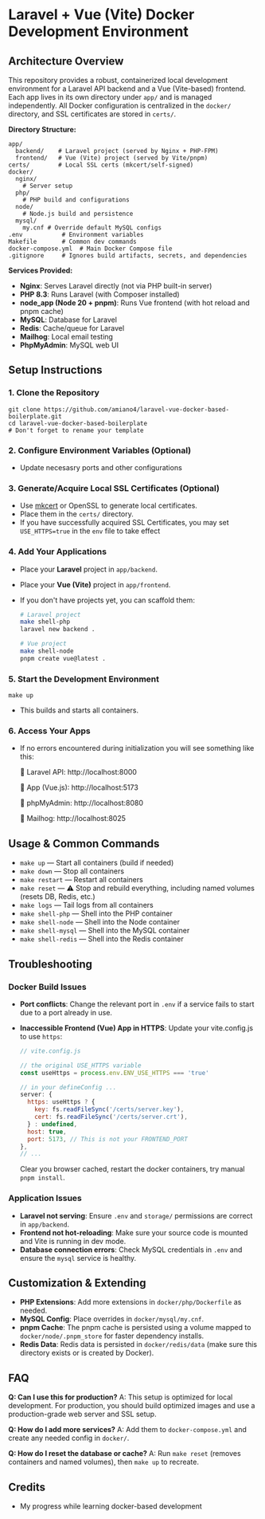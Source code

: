 # Laravel + Vue (Vite) Docker Development Environment

## Architecture Overview

This repository provides a robust, containerized local development environment for a Laravel API backend and a Vue (Vite-based) frontend. Each app lives in its own directory under `app/` and is managed independently. All Docker configuration is centralized in the `docker/` directory, and SSL certificates are stored in `certs/`.

**Directory Structure:**

```
app/
  backend/    # Laravel project (served by Nginx + PHP-FPM)
  frontend/   # Vue (Vite) project (served by Vite/pnpm)
certs/        # Local SSL certs (mkcert/self-signed)
docker/
  nginx/
    # Server setup
  php/
    # PHP build and configurations
  node/
    # Node.js build and persistence
  mysql/
    my.cnf # Override default MySQL configs
.env           # Environment variables
Makefile       # Common dev commands
docker-compose.yml  # Main Docker Compose file
.gitignore     # Ignores build artifacts, secrets, and dependencies
```

**Services Provided:**

- **Nginx**: Serves Laravel directly (not via PHP built-in server)
- **PHP 8.3**: Runs Laravel (with Composer installed)
- **node_app (Node 20 + pnpm)**: Runs Vue frontend (with hot reload and pnpm cache)
- **MySQL**: Database for Laravel
- **Redis**: Cache/queue for Laravel
- **Mailhog**: Local email testing
- **PhpMyAdmin**: MySQL web UI

## Setup Instructions

### 1. Clone the Repository

```
git clone https://github.com/amiano4/laravel-vue-docker-based-boilerplate.git
cd laravel-vue-docker-based-boilerplate
# Don't forget to rename your template
```

### 2. Configure Environment Variables (Optional)

- Update necesasry ports and other configurations

### 3. Generate/Acquire Local SSL Certificates (Optional)

- Use [mkcert](https://github.com/FiloSottile/mkcert) or OpenSSL to generate local certificates.
- Place them in the `certs/` directory.
- If you have successfully acquired SSL Certificates, you may set `USE_HTTPS=true` in the `env` file to take effect

### 4. Add Your Applications

- Place your **Laravel** project in `app/backend`.
- Place your **Vue (Vite)** project in `app/frontend`.
- If you don't have projects yet, you can scaffold them:

  ```bash
  # Laravel project
  make shell-php
  laravel new backend .

  # Vue project
  make shell-node
  pnpm create vue@latest .
  ```

### 5. Start the Development Environment

```
make up
```

- This builds and starts all containers.

### 6. Access Your Apps

- If no errors encountered during initialization you will see something like this:

  🔗 Laravel API: http://localhost:8000

  🔗 App (Vue.js): http://localhost:5173

  🔗 phpMyAdmin: http://localhost:8080

  🔗 Mailhog: http://localhost:8025

## Usage & Common Commands

- `make up` — Start all containers (build if needed)
- `make down` — Stop all containers
- `make restart` — Restart all containers
- `make reset` — ⚠️ Stop and rebuild everything, including named volumes (resets DB, Redis, etc.)
- `make logs` — Tail logs from all containers
- `make shell-php` — Shell into the PHP container
- `make shell-node` — Shell into the Node container
- `make shell-mysql` — Shell into the MySQL container
- `make shell-redis` — Shell into the Redis container

## Troubleshooting

### Docker Build Issues

- **Port conflicts**: Change the relevant port in `.env` if a service fails to start due to a port already in use.

- **Inaccessible Frontend (Vue) App in HTTPS**: Update your vite.config.js to use `https`:

  ```js
  // vite.config.js

  // the original USE_HTTPS variable
  const useHttps = process.env.ENV_USE_HTTPS === 'true'

  // in your defineConfig ...
  server: {
    https: useHttps ? {
      key: fs.readFileSync('/certs/server.key'),
      cert: fs.readFileSync('/certs/server.crt'),
    } : undefined,
    host: true,
    port: 5173, // This is not your FRONTEND_PORT
  },
  // ...
  ```

  Clear you browser cached, restart the docker containers, try manual `pnpm install`.

### Application Issues

- **Laravel not serving**: Ensure `.env` and `storage/` permissions are correct in `app/backend`.
- **Frontend not hot-reloading**: Make sure your source code is mounted and Vite is running in dev mode.
- **Database connection errors**: Check MySQL credentials in `.env` and ensure the `mysql` service is healthy.

## Customization & Extending

- **PHP Extensions**: Add more extensions in `docker/php/Dockerfile` as needed.
- **MySQL Config**: Place overrides in `docker/mysql/my.cnf`.
- **pnpm Cache**: The pnpm cache is persisted using a volume mapped to `docker/node/.pnpm_store` for faster dependency installs.
- **Redis Data**: Redis data is persisted in `docker/redis/data` (make sure this directory exists or is created by Docker).

## FAQ

**Q: Can I use this for production?**
A: This setup is optimized for local development. For production, you should build optimized images and use a production-grade web server and SSL setup.

**Q: How do I add more services?**
A: Add them to `docker-compose.yml` and create any needed config in `docker/`.

**Q: How do I reset the database or cache?**
A: Run `make reset` (removes containers and named volumes), then `make up` to recreate.

## Credits

- My progress while learning docker-based development
